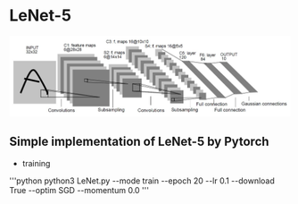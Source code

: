LeNet-5
=======
![Architecture](./images/LeNet-5_Architecture.JPG)
## __Simple implementation of LeNet-5 by Pytorch__


* training

'''python
  python3 LeNet.py --mode train --epoch 20 --lr 0.1 --download True --optim SGD --momentum 0.0
'''

  
